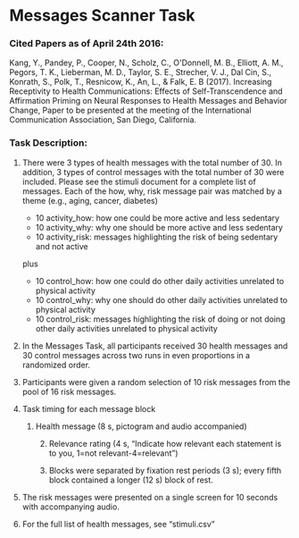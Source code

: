 # Messages Scanner Task

### Cited Papers as of April 24th 2016:

Kang, Y., Pandey, P., Cooper, N., Scholz, C., O'Donnell, M. B., Elliott, A. M., Pegors, T. K., Lieberman, M. D., Taylor, S. E., Strecher, V. J., Dal Cin, S., Konrath, S., Polk, T., Resnicow, K., An, L., & Falk, E. B (2017). Increasing Receptivity to Health Communications: Effects of Self-Transcendence and Affirmation Priming on Neural Responses to Health Messages and Behavior Change, Paper to be presented at the meeting of the International Communication Association, San Diego, California.


### Task Description:

1.	There were 3 types of health messages with the total number of 30. In addition, 3 types of control messages with the total number of 30 were included. Please see the stimuli document for a complete list of messages. Each of the how, why, risk message pair was matched by a theme (e.g., aging, cancer, diabetes)

	* 10 activity_how: how one could be more active and less sedentary
	* 10 activity_why: why one should be more active and less sedentary
	* 10 activity_risk: messages highlighting the risk of being sedentary and not active

	plus

	* 10 control_how: how one could do other daily activities unrelated to physical activity
	* 10 control_why: why one should do other daily activities unrelated to physical activity
	* 10 control_risk: messages highlighting the risk of doing or not doing other daily activities unrelated to physical activity

2.	In the Messages Task, all participants received 30 health messages and 30 control messages across two runs in even proportions in a randomized order.

3.	Participants were given a random selection of 10 risk messages from the pool of 16 risk messages.

4.	Task timing for each message block
	
	1. Health message (8 s, pictogram and audio accompanied)

    	2. Relevance rating (4 s, “Indicate how relevant each statement is to you, 1=not relevant-4=relevant”)

    	3. Blocks were separated by fixation rest periods (3 s); every fifth block contained a longer (12 s) block of rest.


5.	The risk messages were presented on a single screen for 10 seconds with accompanying audio.

6.	For the full list of health messages, see “stimuli.csv”
